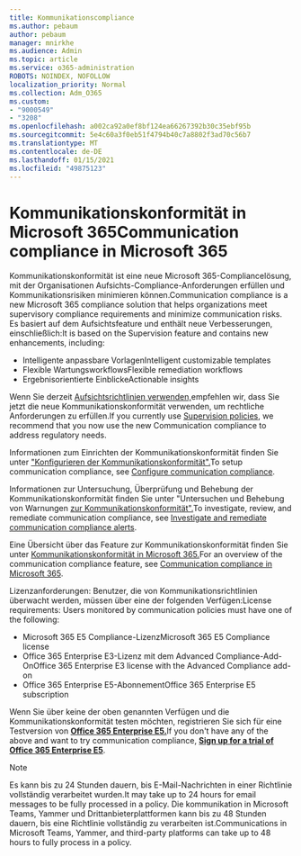 ```yaml
---
title: Kommunikationscompliance
ms.author: pebaum
author: pebaum
manager: mnirkhe
ms.audience: Admin
ms.topic: article
ms.service: o365-administration
ROBOTS: NOINDEX, NOFOLLOW
localization_priority: Normal
ms.collection: Adm_O365
ms.custom:
- "9000549"
- "3208"
ms.openlocfilehash: a002ca92a0ef8bf124ea66267392b30c35ebf95b
ms.sourcegitcommit: 5e4c60a3f0eb51f4794b40c7a8802f3ad70c56b7
ms.translationtype: MT
ms.contentlocale: de-DE
ms.lasthandoff: 01/15/2021
ms.locfileid: "49875123"
---
```

# <a name="communication-compliance-in-microsoft-365"></a><span data-ttu-id="781cd-102">Kommunikationskonformität in Microsoft 365</span><span class="sxs-lookup"><span data-stu-id="781cd-102">Communication compliance in Microsoft 365</span></span>

<span data-ttu-id="781cd-103">Kommunikationskonformität ist eine neue Microsoft 365-Compliancelösung, mit der Organisationen Aufsichts-Compliance-Anforderungen erfüllen und Kommunikationsrisiken minimieren können.</span><span class="sxs-lookup"><span data-stu-id="781cd-103">Communication compliance is a new Microsoft 365 compliance solution that helps organizations meet supervisory compliance requirements and minimize communication risks.</span></span> <span data-ttu-id="781cd-104">Es basiert auf dem Aufsichtsfeature und enthält neue Verbesserungen, einschließlich:</span><span class="sxs-lookup"><span data-stu-id="781cd-104">It is based on the Supervision feature and contains new enhancements, including:</span></span>

- <span data-ttu-id="781cd-105">Intelligente anpassbare Vorlagen</span><span class="sxs-lookup"><span data-stu-id="781cd-105">Intelligent customizable templates</span></span>
- <span data-ttu-id="781cd-106">Flexible Wartungsworkflows</span><span class="sxs-lookup"><span data-stu-id="781cd-106">Flexible remediation workflows</span></span>
- <span data-ttu-id="781cd-107">Ergebnisorientierte Einblicke</span><span class="sxs-lookup"><span data-stu-id="781cd-107">Actionable insights</span></span>

<span data-ttu-id="781cd-108">Wenn Sie derzeit [Aufsichtsrichtlinien verwenden,](https://docs.microsoft.com/microsoft-365/compliance/supervision-policies)empfehlen wir, dass Sie jetzt die neue Kommunikationskonformität verwenden, um rechtliche Anforderungen zu erfüllen.</span><span class="sxs-lookup"><span data-stu-id="781cd-108">If you currently use [Supervision policies](https://docs.microsoft.com/microsoft-365/compliance/supervision-policies), we recommend that you now use the new Communication compliance to address regulatory needs.</span></span>

<span data-ttu-id="781cd-109">Informationen zum Einrichten der Kommunikationskonformität finden Sie unter ["Konfigurieren der Kommunikationskonformität".](https://docs.microsoft.com/microsoft-365/compliance/communication-compliance-configure)</span><span class="sxs-lookup"><span data-stu-id="781cd-109">To setup communication compliance, see [Configure communication compliance](https://docs.microsoft.com/microsoft-365/compliance/communication-compliance-configure).</span></span>

<span data-ttu-id="781cd-110">Informationen zur Untersuchung, Überprüfung und Behebung der Kommunikationskonformität finden Sie unter "Untersuchen und Behebung von Warnungen [zur Kommunikationskonformität".](https://docs.microsoft.com/microsoft-365/compliance/communication-compliance-investigate-remediate)</span><span class="sxs-lookup"><span data-stu-id="781cd-110">To investigate, review, and remediate communication compliance, see [Investigate and remediate communication compliance alerts](https://docs.microsoft.com/microsoft-365/compliance/communication-compliance-investigate-remediate).</span></span>

<span data-ttu-id="781cd-111">Eine Übersicht über das Feature zur Kommunikationskonformität finden Sie unter [Kommunikationskonformität in Microsoft 365.](https://docs.microsoft.com/microsoft-365/compliance/communication-compliance)</span><span class="sxs-lookup"><span data-stu-id="781cd-111">For an overview of the communication compliance feature, see [Communication compliance in Microsoft 365](https://docs.microsoft.com/microsoft-365/compliance/communication-compliance).</span></span>

<span data-ttu-id="781cd-112">Lizenzanforderungen: Benutzer, die von Kommunikationsrichtlinien überwacht werden, müssen über eine der folgenden Verfügen:</span><span class="sxs-lookup"><span data-stu-id="781cd-112">License requirements: Users monitored by communication policies must have one of the following:</span></span>

- <span data-ttu-id="781cd-113">Microsoft 365 E5 Compliance-Lizenz</span><span class="sxs-lookup"><span data-stu-id="781cd-113">Microsoft 365 E5 Compliance license</span></span>
- <span data-ttu-id="781cd-114">Office 365 Enterprise E3-Lizenz mit dem Advanced Compliance-Add-On</span><span class="sxs-lookup"><span data-stu-id="781cd-114">Office 365 Enterprise E3 license with the Advanced Compliance add-on</span></span>
- <span data-ttu-id="781cd-115">Office 365 Enterprise E5-Abonnement</span><span class="sxs-lookup"><span data-stu-id="781cd-115">Office 365 Enterprise E5 subscription</span></span>

<span data-ttu-id="781cd-116">Wenn Sie über keine der oben genannten Verfügen und die Kommunikationskonformität testen möchten, registrieren Sie sich für eine Testversion von **[Office 365 Enterprise E5.](https://go.microsoft.com/fwlink/p/?LinkID=698279)**</span><span class="sxs-lookup"><span data-stu-id="781cd-116">If you don't have any of the above and want to try communication compliance, **[Sign up for a trial of Office 365 Enterprise E5](https://go.microsoft.com/fwlink/p/?LinkID=698279)**.</span></span>

> [!NOTE]
> <span data-ttu-id="781cd-117">Es kann bis zu 24 Stunden dauern, bis E-Mail-Nachrichten in einer Richtlinie vollständig verarbeitet wurden.</span><span class="sxs-lookup"><span data-stu-id="781cd-117">It may take up to 24 hours for email messages to be fully processed in a policy.</span></span> <span data-ttu-id="781cd-118">Die kommunikation in Microsoft Teams, Yammer und Drittanbieterplattformen kann bis zu 48 Stunden dauern, bis eine Richtlinie vollständig zu verarbeiten ist.</span><span class="sxs-lookup"><span data-stu-id="781cd-118">Communications in Microsoft Teams, Yammer, and third-party platforms can take up to 48 hours to fully process in a policy.</span></span>
